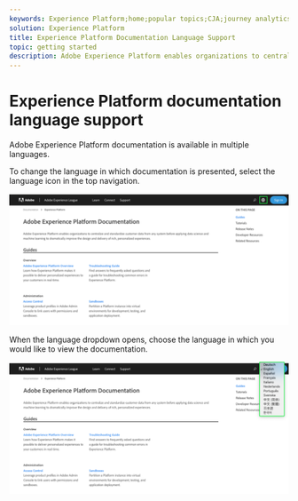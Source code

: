 ```yaml
---
keywords: Experience Platform;home;popular topics;CJA;journey analytics;customer journey analytics;campaign orchestration;orchestration;customer journey;journey;journey orchestration;capability;region
solution: Experience Platform
title: Experience Platform Documentation Language Support
topic: getting started
description: Adobe Experience Platform enables organizations to centralize and standardize customer data before applying data science and machine learning to dramatically improve the design and delivery of rich, personalized experiences.
---
```


# Experience Platform documentation language support

Adobe Experience Platform documentation is available in multiple languages. 

To change the language in which documentation is presented, select the language icon in the top navigation.

![](../images/overview/documentation-language.png)

When the language dropdown opens, choose the language in which you would like to view the documentation.

![](../images/overview/documentation-language-select.png)